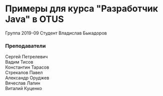 ﻿# Примеры для курса "Разработчик Java" в OTUS

Группа 2019-09
Студент Владислав Быкадоров<br>



### Преподаватели
Сергей Петрелевич<br>
Вадим Тисов<br>
Константин Тарасов<br>
Стрекалов Павел<br>
Александр Оруджев<br>
Вячеслав Лапин<br>
Виталий Куценко<br>
